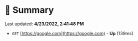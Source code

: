 # 📖 Summary
Last updated: **4/23/2022, 2:41:48 PM**

- `GET` [https://google.com](https://google.com) - **Up** (139ms)
